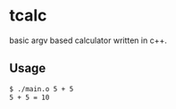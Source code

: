 # tcalc
basic argv based calculator written in c++.

## Usage
```sh
$ ./main.o 5 + 5
5 + 5 = 10
```
